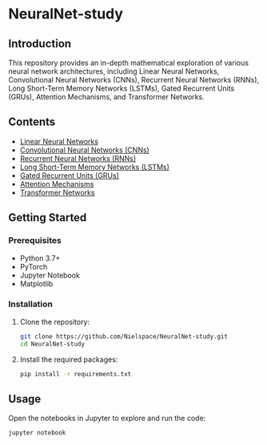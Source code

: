 # NeuralNet-study

## Introduction
This repository provides an in-depth mathematical exploration of various neural network architectures, including Linear Neural Networks, Convolutional Neural Networks (CNNs), Recurrent Neural Networks (RNNs), Long Short-Term Memory Networks (LSTMs), Gated Recurrent Units (GRUs), Attention Mechanisms, and Transformer Networks.

## Contents
- [Linear Neural Networks](notebooks/01_Linear_NN.ipynb)
- [Convolutional Neural Networks (CNNs)](notebooks/02_CNN.ipynb)
- [Recurrent Neural Networks (RNNs)](notebooks/03_RNN.ipynb)
- [Long Short-Term Memory Networks (LSTMs)](notebooks/04_LSTM.ipynb)
- [Gated Recurrent Units (GRUs)](notebooks/05_GRU.ipynb)
- [Attention Mechanisms](notebooks/06_Attention.ipynb)
- [Transformer Networks](notebooks/07_Transformers.ipynb)

## Getting Started
### Prerequisites
- Python 3.7+
- PyTorch
- Jupyter Notebook
- Matplotlib

### Installation
1. Clone the repository:
    ```bash
    git clone https://github.com/Nielspace/NeuralNet-study.git
    cd NeuralNet-study
    ```
2. Install the required packages:
    ```bash
    pip install -r requirements.txt
    ```

## Usage
Open the notebooks in Jupyter to explore and run the code:
```bash
jupyter notebook
